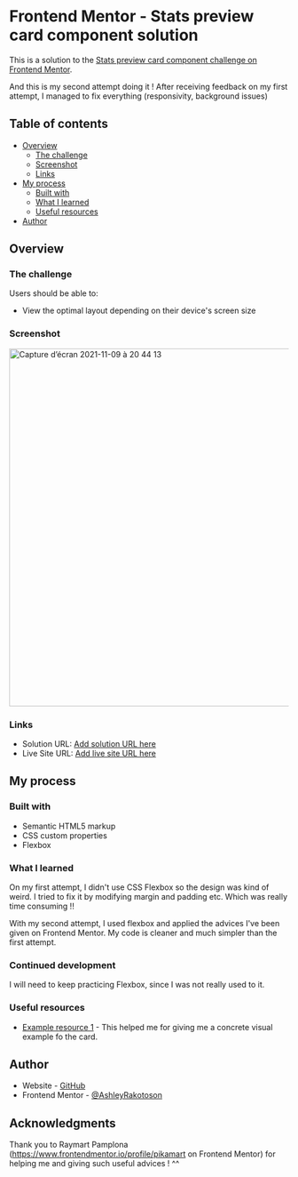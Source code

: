 # Frontend Mentor - Stats preview card component solution

This is a solution to the [Stats preview card component challenge on Frontend Mentor](https://www.frontendmentor.io/challenges/stats-preview-card-component-8JqbgoU62). 

And this is my second attempt doing it ! After receiving feedback on my first attempt, I managed to fix everything (responsivity, background issues)

## Table of contents

- [Overview](#overview)
  - [The challenge](#the-challenge)
  - [Screenshot](#screenshot)
  - [Links](#links)
- [My process](#my-process)
  - [Built with](#built-with)
  - [What I learned](#what-i-learned)
  - [Useful resources](#useful-resources)
- [Author](#author)


## Overview

### The challenge

Users should be able to:

- View the optimal layout depending on their device's screen size

### Screenshot

![]()<img width="644" alt="Capture d’écran 2021-11-09 à 20 44 13" src="https://user-images.githubusercontent.com/78886716/140919672-aee152a6-4c1a-4e97-89e8-6f3b1abaafda.png">


### Links

- Solution URL: [Add solution URL here](https://www.frontendmentor.io/solutions/responsive-order-summary-card-solution-using-css-flexbox-qApErb1sI)
- Live Site URL: [Add live site URL here](https://ashleyrakotoson.github.io/Order-summary-component-challenge-hub/)

## My process

### Built with

- Semantic HTML5 markup
- CSS custom properties
- Flexbox

### What I learned

On my first attempt, I didn't use CSS Flexbox so the design was kind of weird. I tried to fix it by modifying margin and padding etc. Which was really time consuming !!

With my second attempt, I used flexbox and applied the advices I've been given on Frontend Mentor. My code is cleaner and much simpler than the first attempt.

### Continued development

I will need to keep practicing Flexbox, since I was not really used to it.

### Useful resources

- [Example resource 1](https://vanzaordersummary.netlify.app/) - This helped me for giving me a concrete visual example fo the card.

## Author

- Website - [GitHub](https://github.com/AshleyRakotoson)
- Frontend Mentor - [@AshleyRakotoson](https://www.frontendmentor.io/profile/AshleyRakotoson)

## Acknowledgments

Thank you to Raymart Pamplona (https://www.frontendmentor.io/profile/pikamart on Frontend Mentor) for helping me and giving such useful advices ! ^^
